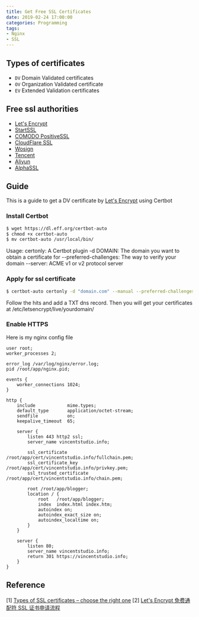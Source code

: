```yaml
---
title: Get Free SSL Certificates
date: 2019-02-24 17:00:00
categories: Programming
tags: 
- Nginx
- SSL
---
```


## Types of certificates

- `DV` Domain Validated certificates 
- `OV` Organization Validated certificate
- `EV` Extended Validation certificates

## Free ssl authorities

- [Let's Encrypt](https://letsencrypt.org)
- [StartSSL](https://www.startcomca.com)
- [COMODO PositiveSSL](https://www.positivessl.com)
- [CloudFlare SSL](https://www.cloudflare.com/ssl/)
- [Wosign](https://www.wosign.com)
- [Tencent](https://cloud.tencent.com/product/ssl)
- [Aliyun](https://common-buy.aliyun.com/?commodityCode=cas)
- [AlphaSSL](https://www.alphassl.com)

## Guide

This is a guide to get a DV certificate by [Let's Encrypt](https://letsencrypt.org) using Certbot

### Install Certbot

```bash
$ wget https://dl.eff.org/certbot-auto
$ chmod +x certbot-auto
$ mv certbot-auto /usr/local/bin/
```

Usage:
certonly: A Certbot plugin
-d DOMAIN: The domain you want to obtain a certificate for
--preferred-challenges: The way to verify your domain
--server: ACME v1 or v2 protocol server

### Apply for ssl certificate

```bash
$ certbot-auto certonly -d "domain.com" --manual --preferred-challenges dns-01 --server https://acme-v02.api.letsencrypt.org/directory
```

Follow the hits and add a TXT dns record. Then you will get your certificates at /etc/letsencrypt/live/yourdomain/

### Enable HTTPS

Here is my nginx config file

```config
user root;
worker_processes 2;

error_log /var/log/nginx/error.log;
pid /root/app/nginx.pid;

events {
    worker_connections 1024;
}

http {
    include            mime.types;
    default_type       application/octet-stream;
    sendfile           on;
    keepalive_timeout  65;
    
    server {
        listen 443 http2 ssl; 
        server_name vincentstudio.info;
        
        ssl_certificate         /root/app/cert/vincentstudio.info/fullchain.pem;
        ssl_certificate_key     /root/app/cert/vincentstudio.info/privkey.pem;
        ssl_trusted_certificate /root/app/cert/vincentstudio.info/chain.pem;

        root /root/app/blogger;
        location / {
            root   /root/app/blogger;
            index  index.html index.htm;
            autoindex on;
            autoindex_exact_size on;
            autoindex_localtime on;
        }
    }

    server {
        listen 80;
        server_name vincentstudio.info;
        return 301 https://vincentstudio.info;
    }
}
```

## Reference 

[1] [Types of SSL certificates – choose the right one](https://community.digicert.com/en/blogs.entry.html/2014/08/11/types-of-ssl-certificateschoose-the-right-one.html)
[2] [Let's Encrypt 免费通配符 SSL 证书申请流程](https://www.hi-linux.com/posts/6968.html)